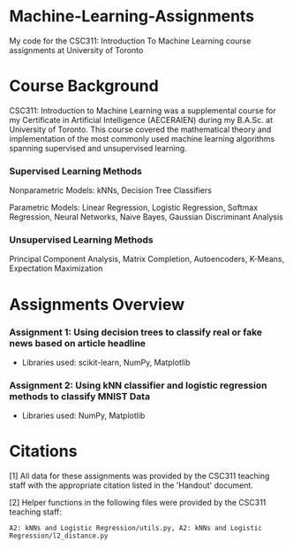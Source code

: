 # Machine-Learning-Assignments
My code for the CSC311: Introduction To Machine Learning course assignments at University of Toronto

# Course Background
CSC311: Introduction to Machine Learning was a supplemental course for my Certificate in Artificial Intelligence (AECERAIEN) during my B.A.Sc. at University of Toronto. This course covered the mathematical theory and implementation of the most commonly used machine learning algorithms spanning supervised and unsupervised learning. 

### Supervised Learning Methods
Nonparametric Models: kNNs, Decision Tree Classifiers

Parametric Models: Linear Regression, Logistic Regression, Softmax Regression, Neural Networks, Naive Bayes, Gaussian Discriminant Analysis

### Unsupervised Learning Methods
Principal Component Analysis, Matrix Completion, Autoencoders, K-Means, Expectation Maximization


# Assignments Overview

### Assignment 1: Using decision trees to classify real or fake news based on article headline
  - Libraries used: scikit-learn, NumPy, Matplotlib

### Assignment 2: Using kNN classifier and logistic regression methods to classify MNIST Data
  - Libraries used: NumPy, Matplotlib

# Citations
[1] All data for these assignments was provided by the CSC311 teaching staff with the appropriate citation listed in the 'Handout' document.

[2] Helper functions in the following files were provided by the CSC311 teaching staff:

    A2: kNNs and Logistic Regression/utils.py, A2: kNNs and Logistic Regression/l2_distance.py 
